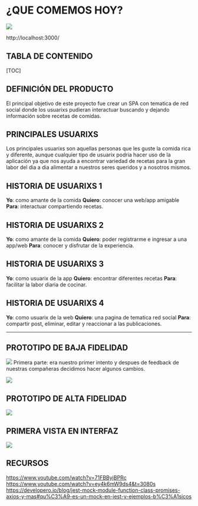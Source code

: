 ¿QUE COMEMOS HOY?
===
![](https://i.imgur.com/4xKqgsQ.jpg)

http://localhost:3000/

## TABLA DE CONTENIDO

[TOC]

## DEFINICIÓN DEL PRODUCTO
El principal objetivo de este proyecto fue crear un SPA con tematica de red social donde los usuarixs pudieran interactuar buscando y dejando información sobre recetas de comidas.

## PRINCIPALES USUARIXS
Los principales usuarixs son aquellas personas que les guste la comida rica y diferente, aunque cualquier tipo de usuarix podria hacer uso de la aplicación ya que nos ayuda a encontrar variedad de recetas para la gran labor del dia a dia alimentar a nuestros seres queridos y a nosotros mismos.

## HISTORIA DE USUARIXS 1
**Yo**: como amante de la comida
**Quiero**: conocer una web/app amigable
**Para**: interactuar compartiendo recetas.

## HISTORIA DE USUARIXS 2
**Yo**: como amante de la comida
**Quiero**: poder registrarme e ingresar a una app/web
**Para**: conocer y disfrutar de la experiencia.

## HISTORIA DE USUARIXS 3

**Yo**: como usuarix de la app
**Quiero**: encontrar diferentes recetas
**Para**: facilitar la labor diaria de cocinar.
 
## HISTORIA DE USUARIXS 4

**Yo**: como usuarix de la web
**Quiero**:  una pagina de tematica red social
**Para**: compartir post, eliminar, editar y reaccionar a las publicaciones.




---


PROTOTIPO DE BAJA FIDELIDAD
---
![](https://i.imgur.com/WgLumUP.png)
Primera parte: era nuestro primer intento y despues de feedback de nuestras compañeras decidimos hacer algunos cambios.

![](https://i.imgur.com/PJlcVo8.png)




PROTOTIPO DE ALTA FIDELIDAD
---

![](https://i.imgur.com/vtv6I1F.png)



## PRIMERA VISTA EN INTERFAZ

![](https://i.imgur.com/gcvaPdM.png)




## RECURSOS
https://www.youtube.com/watch?v=71FBByjBPRc
https://www.youtube.com/watch?v=ey4k6mW9ds4&t=3080s
https://developero.io/blog/jest-mock-module-function-class-promises-axios-y-mas#qu%C3%A9-es-un-mock-en-jest-y-ejemplos-b%C3%A1sicos
